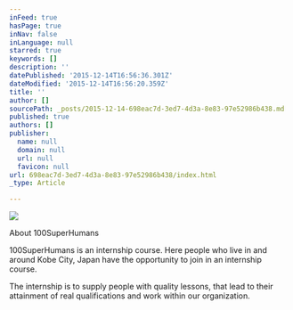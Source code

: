 ```yaml
---
inFeed: true
hasPage: true
inNav: false
inLanguage: null
starred: true
keywords: []
description: ''
datePublished: '2015-12-14T16:56:36.301Z'
dateModified: '2015-12-14T16:56:20.359Z'
title: ''
author: []
sourcePath: _posts/2015-12-14-698eac7d-3ed7-4d3a-8e83-97e52986b438.md
published: true
authors: []
publisher:
  name: null
  domain: null
  url: null
  favicon: null
url: 698eac7d-3ed7-4d3a-8e83-97e52986b438/index.html
_type: Article

---
```

![](https://s3-us-west-2.amazonaws.com/the-grid-img/p/e5480df7776519a8e10524a835ba6cf7144c7291.jpg)

About 100SuperHumans

100SuperHumans is an internship course. Here people who live in and around Kobe City, Japan have the opportunity to join in an internship course.

The internship is to supply people with quality lessons, that lead to their attainment of real qualifications and work within our organization.
